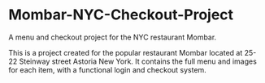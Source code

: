 # Mombar-NYC-Checkout-Project
A menu and checkout project for the NYC restaurant Mombar.


This is a project created for the popular restaurant Mombar located at 25-22 Steinway street Astoria New York.
It contains the full menu and images for each item, with a functional login and checkout system.
